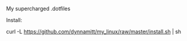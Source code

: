 My supercharged .dotfiles

Install:

curl -L https://github.com/dynnamitt/my_linux/raw/master/install.sh | sh

